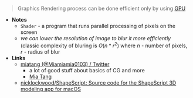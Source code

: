 > Graphics Rendering process can be done efficient only by using [GPU](../Hardware/Components/GPU.md)

- **Notes**
	- `Shader` - a program that runs parallel processing of pixels on the screen
	- *we can lower the resolution of image to blur it more efficiently* (classic complexity of bluring is $O(n*r^2)$ where $n$ - number of pixels, $r$ - radius of blur
- **Links**
	- [miatang (@Miamiamia0103) / Twitter](https://mobile.twitter.com/Miamiamia0103)
		- a lot of good stuff about basics of CG and more
		- [Mia Tang](https://mia-tang.com/#/about)
	- [nicklockwood/ShapeScript: Source code for the ShapeScript 3D modeling app for macOS](https://github.com/nicklockwood/ShapeScript)